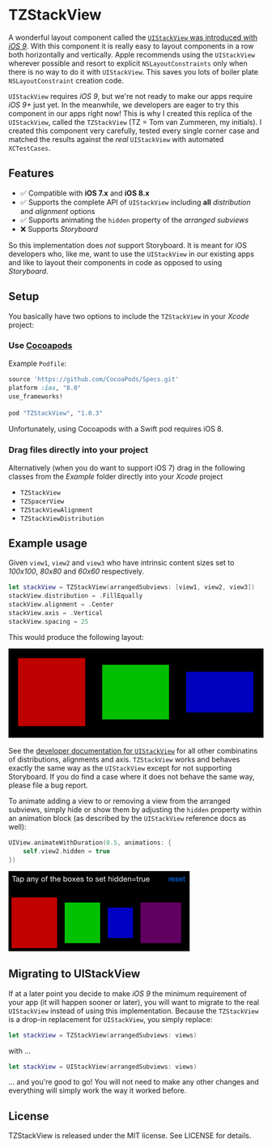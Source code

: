 # TZStackView
A wonderful layout component called the [`UIStackView` was introduced with *iOS 9*](https://developer.apple.com/library/prerelease/ios/documentation/UIKit/Reference/UIStackView_Class_Reference/). With this component it is really easy to layout components in a row both horizontally and vertically. Apple recommends using the `UIStackView` wherever possible and resort to explicit `NSLayoutConstraints` only when there is no way to do it with `UIStackView`. This saves you lots of boiler plate `NSLayoutConstraint` creation code.

`UIStackView` requires *iOS 9*, but we're not ready to make our apps require *iOS 9+* just yet. In the meanwhile, we developers are eager to try this component in our apps right now! This is why I created this replica of the `UIStackView`, called the `TZStackView` (TZ = Tom van Zummeren, my initials). I created this component very carefully, tested every single corner case and matched the results against the *real* `UIStackView` with automated `XCTestCases`.

## Features
- ✅ Compatible with **iOS 7.x** and **iOS 8.x**
- ✅ Supports the complete API of `UIStackView` including **all** *distribution* and *alignment* options
- ✅ Supports animating the `hidden` property of the *arranged subviews*
- ❌ Supports *Storyboard*

So this implementation does *not* support Storyboard. It is meant for iOS developers who, like me, want to use the `UIStackView` in our existing apps and like to layout their components in code as opposed to using *Storyboard*.

## Setup
You basically have two options to include the `TZStackView` in your *Xcode* project:

### Use [Cocoapods](http://cocoapods.org/)
Example `Podfile`:
```ruby
source 'https://github.com/CocoaPods/Specs.git'
platform :ios, "8.0"
use_frameworks!

pod "TZStackView", "1.0.3"
```
Unfortunately, using Cocoapods with a Swift pod requires iOS 8.

### Drag files directly into your project
Alternatively (when you do want to support iOS 7) drag in the following classes from the *Example* folder directly into your *Xcode* project
  * `TZStackView`
  * `TZSpacerView`
  * `TZStackViewAlignment`
  * `TZStackViewDistribution`

## Example usage
Given `view1`, `view2` and `view3` who have intrinsic content sizes set to *100x100*, *80x80* and *60x60* respectively.

```swift
let stackView = TZStackView(arrangedSubviews: [view1, view2, view3])
stackView.distribution = .FillEqually
stackView.alignment = .Center
stackView.axis = .Vertical
stackView.spacing = 25
```

This would produce the following layout:

![TZStackView Layout example](/assets/layout-example.png)

See the [developer documentation for `UIStackView`](https://developer.apple.com/library/prerelease/ios/documentation/UIKit/Reference/UIStackView_Class_Reference/) for all other combinatins of distributions, alignments and axis. `TZStackView` works and behaves exactly the same way as the `UIStackView` except for not supporting Storyboard. If you do find a case where it does not behave the same way, please file a bug report.

To animate adding a view to or removing a view from the arranged subviews, simply hide or show them by adjusting the `hidden` property within an animation block (as described by the `UIStackView` reference docs as well):

```swift
UIView.animateWithDuration(0.5, animations: {
	self.view2.hidden = true
})
```
![TZStackView hidden animation example](/assets/TZStackView-hide-animation.gif)

## Migrating to UIStackView
If at a later point you decide to make *iOS 9* the minimum requirement of your app (it will happen sooner or later), you will want to migrate to the real `UIStackView` instead of using this implementation. Because the `TZStackView` is a drop-in replacement for `UIStackView`, you simply replace:

```swift
let stackView = TZStackView(arrangedSubviews: views)
```

with ...

```swift
let stackView = UIStackView(arrangedSubviews: views)
```

... and you're good to go! You will not need to make any other changes and everything will simply work the way it worked before.

## License
TZStackView is released under the MIT license. See LICENSE for details.
